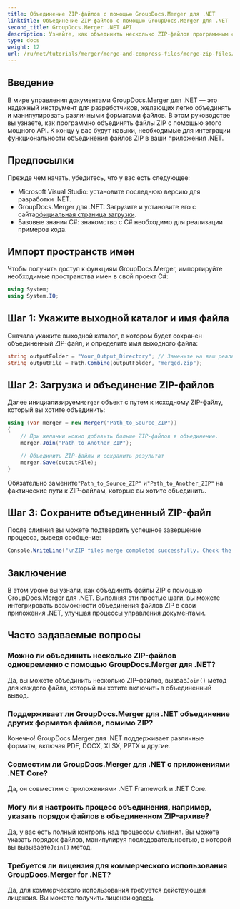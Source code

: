 ```yaml
---
title: Объединение ZIP-файлов с помощью GroupDocs.Merger для .NET
linktitle: Объединение ZIP-файлов с помощью GroupDocs.Merger для .NET
second_title: GroupDocs.Merger .NET API
description: Узнайте, как объединить несколько ZIP-файлов программным способом с помощью GroupDocs.Merger для .NET. Это пошаговое руководство охватывает предварительные условия.
type: docs
weight: 12
url: /ru/net/tutorials/merger/merge-and-compress-files/merge-zip-files/
---
```

## Введение

В мире управления документами GroupDocs.Merger для .NET — это надежный инструмент для разработчиков, желающих легко объединять и манипулировать различными форматами файлов. В этом руководстве вы узнаете, как программно объединять файлы ZIP с помощью этого мощного API. К концу у вас будут навыки, необходимые для интеграции функциональности объединения файлов ZIP в ваши приложения .NET.

## Предпосылки

Прежде чем начать, убедитесь, что у вас есть следующее:

- Microsoft Visual Studio: установите последнюю версию для разработки .NET.
-  GroupDocs.Merger для .NET: Загрузите и установите его с сайта[официальная страница загрузки](https://releases.groupdocs.com/merger/net/).
- Базовые знания C#: знакомство с C# необходимо для реализации примеров кода.

## Импорт пространств имен

Чтобы получить доступ к функциям GroupDocs.Merger, импортируйте необходимые пространства имен в свой проект C#:

```csharp
using System;
using System.IO;
```

## Шаг 1: Укажите выходной каталог и имя файла

Сначала укажите выходной каталог, в котором будет сохранен объединенный ZIP-файл, и определите имя выходного файла:

```csharp
string outputFolder = "Your_Output_Directory"; // Замените на ваш реальный путь
string outputFile = Path.Combine(outputFolder, "merged.zip");
```

## Шаг 2: Загрузка и объединение ZIP-файлов

 Далее инициализируем`Merger` объект с путем к исходному ZIP-файлу, который вы хотите объединить:

```csharp
using (var merger = new Merger("Path_to_Source_ZIP"))
{
    // При желании можно добавить больше ZIP-файлов в объединение.
    merger.Join("Path_to_Another_ZIP");

    // Объединить ZIP-файлы и сохранить результат
    merger.Save(outputFile);
}
```

 Обязательно замените`"Path_to_Source_ZIP"` и`"Path_to_Another_ZIP"` на фактические пути к ZIP-файлам, которые вы хотите объединить.

## Шаг 3: Сохраните объединенный ZIP-файл

После слияния вы можете подтвердить успешное завершение процесса, выведя сообщение:

```csharp
Console.WriteLine("\nZIP files merge completed successfully. Check the output in {0}", outputFolder);
```

## Заключение

В этом уроке вы узнали, как объединять файлы ZIP с помощью GroupDocs.Merger для .NET. Выполняя эти простые шаги, вы можете интегрировать возможности объединения файлов ZIP в свои приложения .NET, улучшая процессы управления документами.

## Часто задаваемые вопросы

### Можно ли объединить несколько ZIP-файлов одновременно с помощью GroupDocs.Merger для .NET?

 Да, вы можете объединить несколько ZIP-файлов, вызвав`Join()` метод для каждого файла, который вы хотите включить в объединенный вывод.

### Поддерживает ли GroupDocs.Merger для .NET объединение других форматов файлов, помимо ZIP?

Конечно! GroupDocs.Merger для .NET поддерживает различные форматы, включая PDF, DOCX, XLSX, PPTX и другие.

### Совместим ли GroupDocs.Merger для .NET с приложениями .NET Core?

Да, он совместим с приложениями .NET Framework и .NET Core.

### Могу ли я настроить процесс объединения, например, указать порядок файлов в объединенном ZIP-архиве?

Да, у вас есть полный контроль над процессом слияния. Вы можете указать порядок файлов, манипулируя последовательностью, в которой вы вызываете`Join()` метод.

### Требуется ли лицензия для коммерческого использования GroupDocs.Merger for .NET?

 Да, для коммерческого использования требуется действующая лицензия. Вы можете получить лицензию[здесь](https://purchase.groupdocs.com/buy).